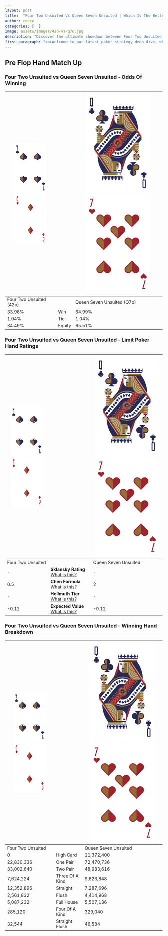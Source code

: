 ```yaml
---
layout: post
title:  "Four Two Unsuited Vs Queen Seven Unsuited | Which Is The Better Hand In Poker? A Complete Guide"
author: reece
categories: [  ]
image: assets/images/42o-vs-q7o.jpg
description: "Discover the ultimate showdown between Four Two Unsuited and Queen Seven Unsuited in poker! Uncover the odds, strategies, and scenarios where one hand triumphs over the other. Get ready to up your poker game with this thrilling analysis."
first_paragraph: "<p>Welcome to our latest poker strategy deep dive, where we're pitting two distinct hands against each other in a high-stakes showdown: Four Two Unsuited vs Queen Seven Unsuited.</p><p>In the dynamic world of poker, every decision counts, and knowing which hand holds the upper hand is key to your success at the table.</p><p>In this article, we'll dissect these two hands, explore the scenarios where one dominates the other, and equip you with the knowledge to make strategic choices that can tip the odds in your favor.</p><p>Get ready to unravel the intriguing dynamics of these poker hands and elevate your game to new heights.</p>"
---
```




[comment]: # (sp0)

## Pre Flop Hand Match Up

<div class="table hand-ratings" markdown="1"> 



### Four Two Unsuited vs Queen Seven Unsuited - Odds Of Winning


    
| ![image info](assets/images/hand1/4.png) ![image info](assets/images/hand1/2o.png) |  | ![image info](assets/images/hand2/Q.png) ![image info](assets/images/hand2/7o.png) |
| -------- | -------- | -------- |
| Four Two Unsuited (42o) |  | Queen Seven Unsuited (Q7o) |
| 33.98% | Win | 64.99% |
| 1.04% | Tie | 1.04% |
| 34.49% | Equity | 65.51% |




[comment]: # (sp1)



### Four Two Unsuited vs Queen Seven Unsuited - Limit Poker Hand Ratings


    
| ![image info](assets/images/hand1/4.png) ![image info](assets/images/hand1/2o.png) |  | ![image info](assets/images/hand2/Q.png) ![image info](assets/images/hand2/7o.png) |
| -------- | -------- | -------- |
| Four Two Unsuited |  | Queen Seven Unsuited |
| - | **Sklansky Rating** [What is this?](/sklansky-rating-explained) | - |
| 0.5 | **Chen Formula** [What is this?](/chen-formula-explained) | 2 |
| - | **Hellmuth Tier** [What is this?](/Hellmuth-tier-explained) | - |
| -0.12 | **Expected Value** [What is this?](/expected-value-explained) | -0.12 |




[comment]: # (sp2)



### Four Two Unsuited vs Queen Seven Unsuited - Winning Hand Breakdown


    
| ![image info](assets/images/hand1/4.png) ![image info](assets/images/hand1/2o.png) |  | ![image info](assets/images/hand2/Q.png) ![image info](assets/images/hand2/7o.png) |
| -------- | -------- | -------- |
| Four Two Unsuited |  | Queen Seven Unsuited |
| 0 | High Card | 11,372,400 |
| 22,830,336 | One Pair | 72,470,736 |
| 33,002,640 | Two Pair | 48,983,616 |
| 7,624,224 | Three Of A Kind | 9,826,848 |
| 12,352,896 | Straight | 7,287,696 |
| 2,561,832 | Flush | 4,414,968 |
| 5,087,232 | Full House | 5,507,136 |
| 285,120 | Four Of A Kind | 329,040 |
| 32,544 | Straight Flush | 46,584 |




[comment]: # (sp3)



</div>

[comment]: # (sp4)



[comment]: # (sp5)

